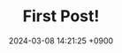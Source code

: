 ---
layout: post
title:  "First Post!"
date:   2024-03-08 14:21:25 +0900
categories: jekyll update
---